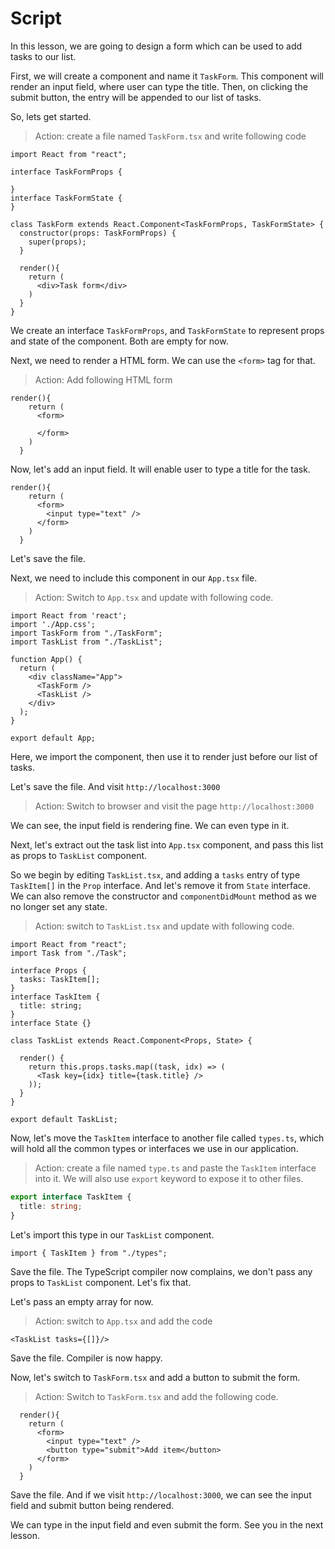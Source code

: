 # Script

In this lesson, we are going to design a form which can be used to add tasks to our list.

First, we will create a component and name it `TaskForm`. This component will render an input field, where user can type the title. Then, on clicking the submit button, the entry will be appended to our list of tasks.

So, lets get started.

> Action: create a file named `TaskForm.tsx` and write following code

```tsx
import React from "react";

interface TaskFormProps {
  
}
interface TaskFormState {
}

class TaskForm extends React.Component<TaskFormProps, TaskFormState> {
  constructor(props: TaskFormProps) {
    super(props);
  }

  render(){
    return (
      <div>Task form</div>
    )
  }
}
```

We create an interface `TaskFormProps`, and `TaskFormState` to represent  props and state of the component. Both are empty for now.

Next, we need to render a HTML form. We can use the `<form>` tag for that.

> Action: Add following HTML form

```tsx
render(){
    return (
      <form>
        
      </form>
    )
  }
```

Now, let's add an input field. It will enable user to type a title for the task.

```tsx
render(){
    return (
      <form>
        <input type="text" />
      </form>
    )
  }
```

Let's save the file.

Next, we need to include this component in our `App.tsx` file.

> Action: Switch to `App.tsx` and update with following code.

```tsx
import React from 'react';
import './App.css';
import TaskForm from "./TaskForm";
import TaskList from "./TaskList";

function App() {
  return (
    <div className="App">
      <TaskForm />
      <TaskList />
    </div>
  );
}

export default App;

```

Here, we import the component, then use it to render just before our list of tasks.

Let's save the file. And visit `http://localhost:3000`

> Action: Switch to browser and visit the page `http://localhost:3000`

We can see, the input field is rendering fine. We can even type in it.

Next, let's extract out the task list into `App.tsx` component, and pass this list as props to `TaskList` component.

So we begin by editing `TaskList.tsx`, and adding a `tasks` entry of type `TaskItem[]` in the `Prop` interface. And let's remove it from `State` interface. We can also remove the constructor and `componentDidMount` method as we no longer set any state.

> Action: switch to `TaskList.tsx` and update with following code.

```tsx
import React from "react";
import Task from "./Task";

interface Props {
  tasks: TaskItem[];
}
interface TaskItem {
  title: string;
}
interface State {}

class TaskList extends React.Component<Props, State> {
  
  render() {
    return this.props.tasks.map((task, idx) => (
      <Task key={idx} title={task.title} />
    ));
  }
}

export default TaskList;

```

Now, let's move the `TaskItem` interface to another file called `types.ts`, which will hold all the common types or interfaces we use in our application.

> Action: create a file named `type.ts` and paste the `TaskItem` interface into it. We will also use `export` keyword to expose it to other files.

```ts
export interface TaskItem {
  title: string;
}
```

Let's import this type in our `TaskList` component. 

```tsx
import { TaskItem } from "./types";
```

Save the file. The TypeScript compiler now complains, we don't pass any props to `TaskList` component. Let's fix that.

Let's  pass an empty array for now.

> Action: switch to `App.tsx` and add the code

```tsx
<TaskList tasks={[]}/>
```

Save the file. Compiler is now happy.

Now, let's switch to `TaskForm.tsx` and add a button to submit the form.

> Action: Switch to `TaskForm.tsx` and add the following code.

```tsx
  render(){
    return (
      <form>
        <input type="text" />
        <button type="submit">Add item</button>
      </form>
    )
  }
```

Save the file. And if we visit `http://localhost:3000`, we can see the input field and submit button being rendered.

We can type in the input field and even submit the form. See you in the next lesson.